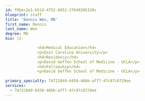 ```yaml
---
id: f9bec2e1-b514-4752-8d52-27649305320c
blueprint: staff
title: 'Dennis Wen, MD'
first_name: Dennis
last_name: Wen
degree: MD
bio: |2-

              <h4>Medical Education</h4>
              <p>East Carolina University</p>
              <h4>Residency</h4>
              <p>David Geffen School of Medicine - UCLA</p>
              <h4>Fellowship</h4>
              <p>David Geffen School of Medicine - UCLA</p>
          
primary_specialty: 74722849-6450-46bb-aff7-47c97c8729ee
services:
  - 74722849-6450-46bb-aff7-47c97c8729ee
---
```

